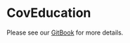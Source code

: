 # CovEducation 

Please see our [GitBook](https://johanc.gitbook.io/coveducation/) for more details.
